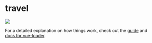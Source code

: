 # travel

![](https://github.com/JoyChen626/vue-travel/edit/master/travel-pageImg/home.png)

For a detailed explanation on how things work, check out the [guide](http://vuejs-templates.github.io/webpack/) and [docs for vue-loader](http://vuejs.github.io/vue-loader).
